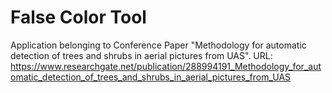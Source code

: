 # False Color Tool

Application belonging to Conference Paper "Methodology for automatic detection of trees and shrubs in aerial pictures from UAS".
URL: https://www.researchgate.net/publication/288994191_Methodology_for_automatic_detection_of_trees_and_shrubs_in_aerial_pictures_from_UAS
